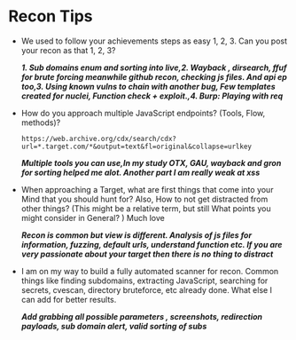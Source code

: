 # Recon Tips

- We used to follow your achievements steps as easy 1, 2, 3.
  Can you post your recon as that 1, 2, 3?
 
  ***1. Sub domains enum and sorting into live,2. Wayback , dirsearch, ffuf for brute forcing meanwhile github recon, checking js files. And api ep too,3. Using known vulns to chain with another bug, Few templates created for nuclei, Function check + exploit.,4. Burp: Playing with req***

- How do you approach multiple JavaScript endpoints? (Tools, Flow, methods)?
 
   `https://web.archive.org/cdx/search/cdx?url=*.target.com/*&output=text&fl=original&collapse=urlkey`
          
    ***Multiple tools you can use,In my study OTX, GAU, wayback and gron for sorting helped me alot. Another part I am really weak at xss***

- When approaching a Target, what are first things that come into your Mind that you should hunt for? 
Also, How to not get distracted from other things? (This might be a relative term, but still What points you might consider in General? ) 
Much love
 
   ***Recon is common but view is different. Analysis of js files for information, fuzzing, default urls, understand function etc. If you are very passionate about your target then there is no thing to distract***


- I am on my way to build a fully automated scanner for recon. Common things like finding subdomains, extracting JavaScript, searching for secrets, cvescan, directory  bruteforce, etc already done. What else I can add for better results.
 
  ***Add grabbing all possible parameters , screenshots, redirection payloads, sub domain alert, valid sorting of subs***
